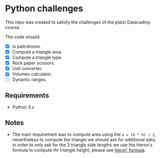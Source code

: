 # Python challenges

This repo was created to satisfy the challenges
of the platzi Datacadmy course.

The code should:
- [x] Is palindrome.
- [x] Compute a triangle area.
- [x] Compute a triangle type.
- [x] Rock paper scissors.
- [x] Unit converter.
- [x] Volumes calculator.
- [ ] Dynamic ranges.

## Requirements
- Python 3.x

## Notes
- The main requirement was to compute
area using the `a = (b * h) / 2`, nevertheless
to compute the triangle we should ask for 
additional data, in order to only ask for the 3 
triangle side lengths we use the Heron's formula
  to compute thr triangle height, please see [heron' formula](https://www.mathsisfun.com/geometry/herons-formula.html).